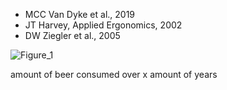 
- MCC Van Dyke et al., 2019
- JT Harvey, Applied Ergonomics, 2002
- DW Ziegler et al., 2005



![Figure_1](https://user-images.githubusercontent.com/95470260/196177369-5a5e6e8c-a80b-44df-b727-a9ad9810c969.png)

amount of beer consumed over x amount of years
